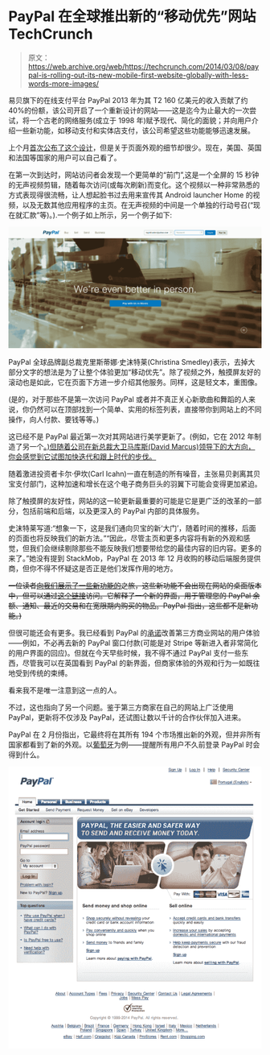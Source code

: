 # PayPal 在全球推出新的“移动优先”网站 TechCrunch

> 原文：<https://web.archive.org/web/https://techcrunch.com/2014/03/08/paypal-is-rolling-out-its-new-mobile-first-website-globally-with-less-words-more-images/>

易贝旗下的在线支付平台 PayPal 2013 年为其 T2 160 亿美元的收入贡献了约 40%的份额，该公司开启了一个重新设计的网站——这是迄今为止最大的一次尝试，将一个古老的网络服务(成立于 1998 年)赋予现代、简化的面貌；并向用户介绍一些新功能，如移动支付和实体店支付，该公司希望这些功能能够迅速发展。

上个月[首次公布了这个设计](https://web.archive.org/web/20221007041318/https://www.paypal-forward.com/leadership/introducing-the-new-paypal.com/)，但是关于页面外观的细节却很少。现在，美国、英国和法国等国家的用户可以自己看了。

在第一次到达时，网站访问者会发现一个更简单的“前门”,这是一个全屏的 15 秒钟的无声视频剪辑，随着每次访问(或每次刷新)而变化。这个视频以一种非常熟悉的方式表现得很流畅，让人想起脸书过去用来宣传其 Android launcher Home 的视频，以及无数其他应用程序的主页。在无声视频的中间是一个单独的行动号召(“现在就汇款”等)。).一个例子如上所示，另一个例子如下:

![paypal homepage 2](img/05dabb672042acd184d8d7440c05f673.png)

PayPal 全球品牌副总裁克里斯蒂娜·史沫特莱(Christina Smedley)表示，去掉大部分文字的想法是为了让整个体验更加“移动优先”。除了视频之外，触摸屏友好的滚动也是如此，它在页面下方进一步介绍其他服务。同样，这是轻文本，重图像。

(是的，对于那些不是第一次访问 PayPal 或者并不真正关心新歌曲和舞蹈的人来说，你仍然可以在顶部找到一个简单、实用的标签列表，直接带你到网站上的不同操作，向人付款、要钱等等。)

这已经不是 PayPal 最近第一次对其网站进行美学更新了。(例如，它在 2012 年制造了另一个[。)但随着公司在新总裁大卫马库斯(David Marcus)领导下的大方向，你会感觉到它试图加快迭代和跟上时代的步伐。](https://web.archive.org/web/20221007041318/https://beta.techcrunch.com/2012/06/19/a-redesigned-slicker-paypal-is-coming-tomorrow-some-seeing-new-look-today/)

随着激进投资者卡尔·伊坎(Carl Icahn)一直在制造的所有噪音，主张易贝剥离其贝宝支付部门，这种加速和增长在这个电子商务巨头的羽翼下可能会变得更加紧迫。

除了触摸屏的友好性，网站的这一轮更新最重要的可能是它是更广泛的改革的一部分，包括前端和后端，以及更深入的 PayPal 内部的具体服务。

史沫特莱写道:“想象一下，这是我们通向贝宝的新‘大门’，随着时间的推移，后面的页面也将反映我们的新方法。”“因此，尽管主页和更多内容将有新的外观和感觉，但我们会继续剔除那些不能反映我们想要带给您的最佳内容的旧内容。更多的来了。”她没有提到 StackMob，PayPal 在 2013 年 12 月收购的移动后端服务提供商，但你不得不怀疑这是否正是他们发挥作用的地方。

~~一位读者[向我们展示了一些新功能的](https://web.archive.org/web/20221007041318/https://twitter.com/dbl/status/442337374270652417)之旅，这些新功能不会出现在网站的桌面版本中，但可以通过[这个链接](https://web.archive.org/web/20221007041318/https://www.paypal.com/webapps/mpp/new-features-tour#tour-overview)访问。它解释了一个新的界面，用于管理您的 PayPal 余额、通知、最近的交易和在宽限期内购买的物品。PayPal 指出，这些都不是新功能。)~~

但很可能还会有更多。我已经看到 PayPal 的[承诺](https://web.archive.org/web/20221007041318/http://www.forbes.com/sites/stevenbertoni/2014/02/07/can-a-facelift-make-paypal-friendlier/)改善第三方商业网站的用户体验——例如，不必再去新的 PayPal 窗口付款(可能是对 Stripe 等新进入者非常简化的用户界面的回应)。但就在今天早些时候，我不得不通过 PayPal 支付一些东西，尽管我可以在英国看到 PayPal 的新界面，但商家体验的外观和行为一如既往地受到传统的束缚。

看来我不是唯一注意到这一点的人。

不过，这也指向了另一个问题。鉴于第三方商家在自己的网站上广泛使用 PayPal，更新将不仅涉及 PayPal，还试图让数以千计的合作伙伴加入进来。

PayPal 在 2 月份指出，它最终将在其所有 194 个市场推出新的外观，但并非所有国家都看到了新的外观。以[葡萄牙](https://web.archive.org/web/20221007041318/https://www.paypal.com/pt)为例——提醒所有用户不久前登录 PayPal 时会得到什么。

![paypal portugal](img/bfeb8b0088bda2979e7ab01b223129d9.png)